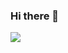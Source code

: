 ### Hi there 👋


  
<img src="https://github-readme-stats.vercel.app/api?username=iLapaa&&show_icons=true&title_color=00d7ff&icon_color=00d7ff&text_color=daf7dc&bg_color=151515">


<!--
**iLapaa/iLapaa** is a ✨ _special_ ✨ repository because its `README.md` (this file) appears on your GitHub profile.
